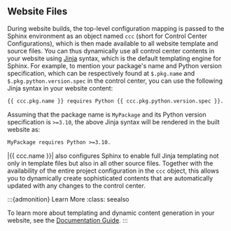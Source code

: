 
## Website Files

During website builds, the top-level configuration mapping is passed
to the Sphinx environment as an object named `ccc` (short for Control Center Configurations),
which is then made available to all website template and source files.
You can thus dynamically use all control center contents in your website
using [Jinja](https://jinja.palletsprojects.com/) syntax,
which is the default templating engine for Sphinx.
For example, to mention your package's name and Python version specification,
which can be respectively found at `$.pkg.name` and `$.pkg.python.version.spec` in the control center,
you can use the following Jinja syntax in your website content:

```md
{‎{ ccc.pkg.name }} requires Python {‎{ ccc.pkg.python.version.spec }}.
```

Assuming that the package name is `MyPackage` and its Python version specification is `>=3.10`,
the above Jinja syntax will be rendered in the built website as:

```md
MyPackage requires Python >=3.10.
```

|{{ ccc.name }}| also configures Sphinx to enable full Jinja templating
not only in template files but also in all other source files.
Together with the availability of the entire project configuration in the `ccc` object,
this allows you to dynamically create sophisticated contents
that are automatically updated with any changes to the control center.

:::{admonition} Learn More
:class: seealso

To learn more about templating and dynamic content generation in your website,
see the [Documentation Guide](#website).
:::
